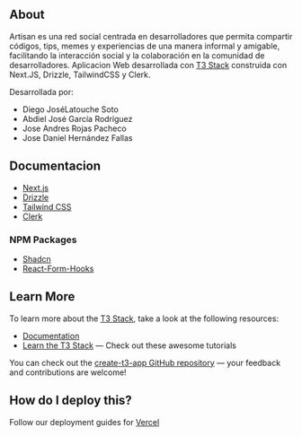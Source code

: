 ## About

Artisan es una red social centrada en desarrolladores que permita compartir códigos, tips, memes y experiencias de una manera informal y amigable, facilitando la interacción social y la colaboración en la comunidad de desarrolladores. Aplicacion Web desarrollada con [T3 Stack](https://create.t3.gg/) construida con Next.JS, Drizzle, TailwindCSS y Clerk. 

Desarrollada por:

 - Diego JoséLatouche Soto
 - Abdiel José García Rodríguez
 - Jose Andres Rojas Pacheco
 - Jose Daniel Hernández Fallas

## Documentacion

- [Next.js](https://nextjs.org)
- [Drizzle](https://orm.drizzle.team)
- [Tailwind CSS](https://tailwindcss.com)
- [Clerk](https://clerk.com/docs/quickstarts/nextjs)

### NPM Packages

- [Shadcn](https://ui.shadcn.com/)
- [React-Form-Hooks](https://react-hook-form.com/)

## Learn More

To learn more about the [T3 Stack](https://create.t3.gg/), take a look at the following resources:

- [Documentation](https://create.t3.gg/)
- [Learn the T3 Stack](https://create.t3.gg/en/faq#what-learning-resources-are-currently-available) — Check out these awesome tutorials

You can check out the [create-t3-app GitHub repository](https://github.com/t3-oss/create-t3-app) — your feedback and contributions are welcome!

## How do I deploy this?

Follow our deployment guides for [Vercel](https://create.t3.gg/en/deployment/vercel)